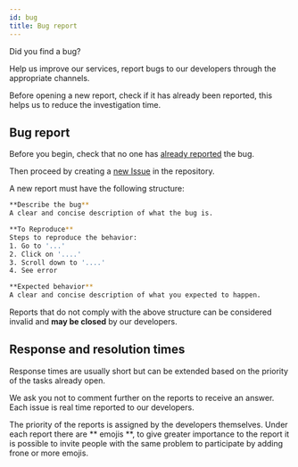 ```yaml
---
id: bug
title: Bug report
---
```


Did you find a bug?

Help us improve our services, report bugs to our developers through the appropriate channels.

Before opening a new report, check if it has already been reported, this helps us to reduce the investigation time.

## Bug report
Before you begin, check that no one has [already reported](https://github.com/unified-ban/Terminal/issues?q=) the bug.

Then proceed by creating a [new Issue](https://github.com/unified-ban/Terminal/issues/new?assignees=&labels=&template=bug_report.md&title=[BUG]+-+title) 
in the repository.

A new report must have the following structure:

```bash
**Describe the bug**
A clear and concise description of what the bug is.

**To Reproduce**
Steps to reproduce the behavior:
1. Go to '...'
2. Click on '....'
3. Scroll down to '....'
4. See error

**Expected behavior**
A clear and concise description of what you expected to happen.
```

Reports that do not comply with the above structure can be considered invalid and **may be closed** by our developers.

## Response and resolution times
Response times are usually short but can be extended based on the priority of the tasks already open.

We ask you not to comment further on the reports to receive an answer. Each issue is real time reported to our developers.

The priority of the reports is assigned by the developers themselves. Under each report there are ** emojis **, to 
give greater importance to the report it is possible to invite people with the same problem to participate by adding 
frone or more emojis.